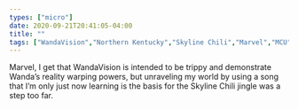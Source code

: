 ```yaml
---
types: ["micro"]
date: 2020-09-21T20:41:05-04:00
title: ""
tags: ["WandaVision","Northern Kentucky","Skyline Chili","Marvel","MCU"]
---
```

Marvel, I get that WandaVision is intended to be trippy and demonstrate Wanda’s reality warping powers, but unraveling my world by using a song that I’m only just now learning is the basis for the Skyline Chili jingle was a step too far.
